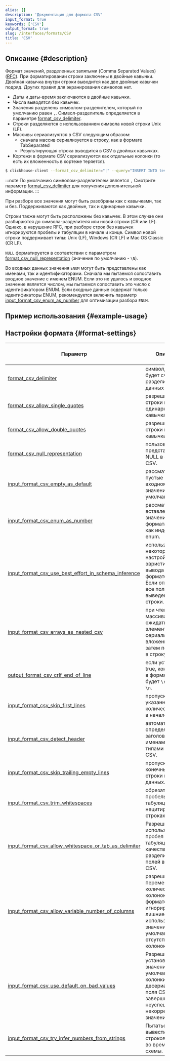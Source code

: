 ```yaml
---
alias: []
description: 'Документация для формата CSV'
input_format: true
keywords: ['CSV']
output_format: true
slug: /interfaces/formats/CSV
title: 'CSV'
---
```


## Описание {#description}

Формат значений, разделенных запятыми (Comma Separated Values) ([RFC](https://tools.ietf.org/html/rfc4180)).
При форматировании строки заключены в двойные кавычки. Двойная кавычка внутри строки выводится как две двойные кавычки подряд. 
Других правил для экранирования символов нет. 

- Даты и даты-время заключаются в двойные кавычки. 
- Числа выводятся без кавычек.
- Значения разделены символом-разделителем, который по умолчанию равен `,`. Символ-разделитель определяется в параметре [format_csv_delimiter](/operations/settings/settings-formats.md/#format_csv_delimiter). 
- Строки разделяются с использованием символа новой строки Unix (LF). 
- Массивы сериализуются в CSV следующим образом: 
  - сначала массив сериализуется в строку, как в формате TabSeparated
  - Результирующая строка выводится в CSV в двойных кавычках.
- Кортежи в формате CSV сериализуются как отдельные колонки (то есть их вложенность в кортеже теряется).

```bash
$ clickhouse-client --format_csv_delimiter="|" --query="INSERT INTO test.csv FORMAT CSV" < data.csv
```

:::note
По умолчанию символом-разделителем является `,`
Смотрите параметр [format_csv_delimiter](/operations/settings/settings-formats.md/#format_csv_delimiter) для получения дополнительной информации.
:::

При разборе все значения могут быть разобраны как с кавычками, так и без. Поддерживаются как двойные, так и одинарные кавычки.

Строки также могут быть расположены без кавычек. В этом случае они разбираются до символа-разделителя или новой строки (CR или LF).
Однако, в нарушение RFC, при разборе строк без кавычек игнорируются пробелы и табуляции в начале и конце.
Символ новой строки поддерживает типы: Unix (LF), Windows (CR LF) и Mac OS Classic (CR LF).

`NULL` форматируется в соответствии с параметром [format_csv_null_representation](/operations/settings/settings-formats.md/#format_csv_null_representation) (значение по умолчанию - `\N`).

Во входных данных значения `ENUM` могут быть представлены как именами, так и идентификаторами. 
Сначала мы пытаемся сопоставить входное значение с именем ENUM. 
Если это не удалось и входное значение является числом, мы пытаемся сопоставить это число с идентификатором ENUM.
Если входные данные содержат только идентификаторы ENUM, рекомендуется включить параметр [input_format_csv_enum_as_number](/operations/settings/settings-formats.md/#input_format_csv_enum_as_number) для оптимизации разбора `ENUM`.

## Пример использования {#example-usage}

## Настройки формата {#format-settings}

| Параметр                                                                                                                                                        | Описание                                                                                                          | Значение по умолчанию | Примечания                                                                                                                                                                                  |
|------------------------------------------------------------------------------------------------------------------------------------------------------------------|-------------------------------------------------------------------------------------------------------------------|-----------------------|--------------------------------------------------------------------------------------------------------------------------------------------------------------------------------------------|
| [format_csv_delimiter](/operations/settings/settings-formats.md/#format_csv_delimiter)                                                                     | символ, который будет считаться разделителем в данных CSV.                                                       | `,`                   |                                                                                                                                                                                            |
| [format_csv_allow_single_quotes](/operations/settings/settings-formats.md/#format_csv_allow_single_quotes)                                                 | разрешить строки в одинарных кавычках.                                                                           | `true`                |                                                                                                                                                                                            |
| [format_csv_allow_double_quotes](/operations/settings/settings-formats.md/#format_csv_allow_double_quotes)                                                 | разрешить строки в двойных кавычках.                                                                             | `true`                |                                                                                                                                                                                            | 
| [format_csv_null_representation](/operations/settings/settings-formats.md/#format_tsv_null_representation)                                                 | пользовательское представление NULL в формате CSV.                                                                | `\N`                  |                                                                                                                                                                                            |   
| [input_format_csv_empty_as_default](/operations/settings/settings-formats.md/#input_format_csv_empty_as_default)                                           | рассматривать пустые поля во входном CSV как значения по умолчанию.                                              | `true`                | Для сложных выражений по умолчанию, также необходимо включить [input_format_defaults_for_omitted_fields](/operations/settings/settings-formats.md/#input_format_defaults_for_omitted_fields). | 
| [input_format_csv_enum_as_number](/operations/settings/settings-formats.md/#input_format_csv_enum_as_number)                                               | рассматривать вставленные значения enum в форматах CSV как индексы enum.                                         | `false`               |                                                                                                                                                                                            |
| [input_format_csv_use_best_effort_in_schema_inference](/operations/settings/settings-formats.md/#input_format_csv_use_best_effort_in_schema_inference)     | использовать некоторые настройки и эвристики для вывода схемы в формате CSV. Если отключено, все поля будут выведены как строки. | `true`                |                                                                                                                                                                                            |
| [input_format_csv_arrays_as_nested_csv](/operations/settings/settings-formats.md/#input_format_csv_arrays_as_nested_csv)                                   | при чтении массива из CSV, ожидать, что его элементы были сериализованы в вложенный CSV и затем помещены в строку. | `false`               |                                                                                                                                                                                            |
| [output_format_csv_crlf_end_of_line](/operations/settings/settings-formats.md/#output_format_csv_crlf_end_of_line)                                         | если установить в true, конец строки в формате CSV будет `\r\n` вместо `\n`.                                     | `false`               |                                                                                                                                                                                            |
| [input_format_csv_skip_first_lines](/operations/settings/settings-formats.md/#input_format_csv_skip_first_lines)                                           | пропуск указанного количества строк в начале данных.                                                             | `0`                   |                                                                                                                                                                                            |
| [input_format_csv_detect_header](/operations/settings/settings-formats.md/#input_format_csv_detect_header)                                                 | автоматически определять заголовок с именами и типами в формате CSV.                                           | `true`                |                                                                                                                                                                                            |
| [input_format_csv_skip_trailing_empty_lines](/operations/settings/settings-formats.md/#input_format_csv_skip_trailing_empty_lines)                         | пропускать конечные пустые строки в конце данных.                                                                | `false`               |                                                                                                                                                                                            |
| [input_format_csv_trim_whitespaces](/operations/settings/settings-formats.md/#input_format_csv_trim_whitespaces)                                           | обрезать пробелы и табуляции в нецитированных строках CSV.                                                      | `true`                |                                                                                                                                                                                            |
| [input_format_csv_allow_whitespace_or_tab_as_delimiter](/operations/settings/settings-formats.md/#input_format_csv_allow_whitespace_or_tab_as_delimiter)   | Разрешить использовать пробел или табуляцию в качестве разделителя полей в строках CSV.                          | `false`               |                                                                                                                                                                                            |
| [input_format_csv_allow_variable_number_of_columns](/operations/settings/settings-formats.md/#input_format_csv_allow_variable_number_of_columns)           | разрешить переменное количество колонок в формате CSV, игнорировать лишние колонки и использовать значения по умолчанию для отсутствующих колонок. | `false`               |                                                                                                                                                                                            |
| [input_format_csv_use_default_on_bad_values](/operations/settings/settings-formats.md/#input_format_csv_use_default_on_bad_values)                         | Разрешить установить значение по умолчанию для колонки, когда десериализация поля CSV завершилась неуспешно из-за некорректного значения. | `false`               |                                                                                                                                                                                            |
| [input_format_csv_try_infer_numbers_from_strings](/operations/settings/settings-formats.md/#input_format_csv_try_infer_numbers_from_strings)               | Пытаться вывести числа из строковых полей во время вывода схемы.                                               | `false`               |                                                                                                                                                                                            |
